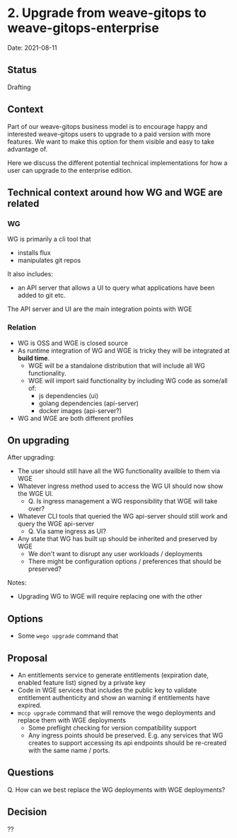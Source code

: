 # 2. Upgrade from weave-gitops to weave-gitops-enterprise

Date: 2021-08-11

## Status

Drafting

## Context

Part of our weave-gitops business model is to encourage happy and interested weave-gitops users to upgrade to a paid version with more features. We want to make this option for them visible and easy to take advantage of.

Here we discuss the different potential technical implementations for how a user can upgrade to the enterprise edition.

## Technical context around how WG and WGE are related

### WG

WG is primarily a cli tool that

- installs flux
- manipulates git repos

It also includes:

- an API server that allows a UI to query what applications have been added to git etc.

The API server and UI are the main integration points with WGE

### Relation

- WG is OSS and WGE is closed source
- As runtime integration of WG and WGE is tricky they will be integrated at **build time**.
  - WGE will be a standalone distribution that will include all WG functionality.
  - WGE will import said functionality by including WG code as some/all of:
    - js dependencies (ui)
    - golang dependencies (api-server)
    - docker images (api-server?)
- WG and WGE are both different profiles

## On upgrading

After upgrading:

- The user should still have all the WG functionality availble to them via WGE
- Whatever ingress method used to access the WG UI should now show the WGE UI.
  - Q. Is ingress management a WG responsibility that WGE will take over?
- Whatever CLI tools that queried the WG api-server should still work and query the WGE api-server
  - Q. Via same ingress as UI?
- Any state that WG has built up should be inherited and preserved by WGE
  - We don't want to disrupt any user workloads / deployments
  - There might be configuration options / preferences that should be preserved?

Notes:

- Upgrading WG to WGE will require replacing one with the other

## Options

- Some `wego upgrade` command that

## Proposal

- An entitlements service to generate entitlements (expiration date, enabled feature list) signed by a private key
- Code in WGE services that includes the public key to validate entitlement authenticity and show an warning if entitlements have expired.
- `mccp upgrade` command that will remove the wego deployments and replace them with WGE deployments
  - Some preflight checking for version compatibility support
  - Any ingress points should be preserved. E.g. any services that WG creates to support accessing its api endpoints should be re-created with the same name / ports.

## Questions

Q. How can we best replace the WG deployments with WGE deployments?

## Decision

??
